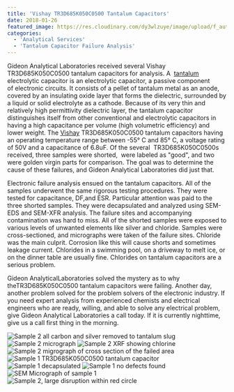 ```yaml
---
title: 'Vishay TR3D685K050C0500 Tantalum Capacitors'
date: 2018-01-26
featured_image: https://res.cloudinary.com/dy3wlzuye/image/upload/f_auto,c_scale,w_250/v1/GideonLabs/Sample-2-all-carbon-and-silver-removed-to-tantalum-slug.jpg
categories:
  - 'Analytical Services'
  - 'Tantalum Capacitor Failure Analysis'
---
```


Gideon Analytical Laboratories received several Vishay TR3D685K050C0500 tantalum capacitors for analysis. A  [tantalum](https://en.wikipedia.org/wiki/Tantalum_capacitor) electrolytic capacitor is an electrolytic capacitor, a passive component of electronic circuits. It consists of a pellet of tantalum metal as an anode, covered by an insulating oxide layer that forms the dielectric, surrounded by a liquid or solid electrolyte as a cathode. Because of its very thin and relatively high permittivity dielectric layer, the tantalum capacitor distinguishes itself from other conventional and electrolytic capacitors in having a high capacitance per volume (high volumetric efficiency) and lower weight. The [Vishay](https://www.vishay.com/docs/40080/tr3.pdf) TR3D685K050C0500 tantalum capacitors having an operating temperature range between -55° C and 85° C, a voltage rating of 50V and a capacitance of 6.8uF. Of the several  TR3D685K050C0500s received, three samples were shorted,  were labeled as "good", and two were golden virgin parts for comparison. The goal was to determine the cause of these failures, and Gideon Analytical Laboratories did just that.

Electronic failure analysis ensued on the tantalum capacitors. All of the samples underwent the same rigorous testing procedures. They were tested for capacitance, DF,and ESR. Particular attention was paid to the three shorted samples. They were decapsulated and analyzed using SEM-EDS and SEM-XFR analysis. The failure sites and accompanying contamination was hard to miss. All of the shorted samples were exposed to various levels of unwanted elements like silver and chloride. Samples were cross-sectioned, and micrographs were taken of the failure sites. Chloride was the main culprit. Corrosion like this will cause shorts and sometimes leakage current. Chlorides in a swimming pool, on a driveway to melt ice, or on the dinner table are usually fine. Chlorides on tantalum capacitors are a serious problem.

Gideon AnalyticalLaboratories solved the mystery as to why theTR3D685K050C0500 tantalum capacitors were failing. Another day, another problem solved for the problem solvers of the electronic industry. If you need expert analysis from experienced chemists and electrical engineers who are ready, willing, and able to solve any electrical problem, give Gideon Analytical Laboratories a call today. If it is currently nighttime, give us a call first thing in the morning.

![Sample 2 all carbon and silver removed to tantalum slug](https://res.cloudinary.com/dy3wlzuye/image/upload/f_auto,c_scale,w_300/GideonLabs/Sample-2-all-carbon-and-silver-removed-to-tantalum-slug.jpg 'Sample 2 all carbon and silver removed to tantalum slug')
![Sample 2 micrograph](https://res.cloudinary.com/dy3wlzuye/image/upload/f_auto,c_scale,w_300/GideonLabs/Sample-2-micrograph.jpg 'Sample 2 micrograph')
![Sample 2 XRF showing chlorine](https://res.cloudinary.com/dy3wlzuye/image/upload/f_auto,c_scale,w_300/GideonLabs/Sample-2-XRF-showing-chlorine.jpg 'Sample 2 XRF showing chlorine')
![Sample 2 migrograph of cross section of the failed area](https://res.cloudinary.com/dy3wlzuye/image/upload/f_auto,c_scale,w_300/GideonLabs/Sample-2-migrograph-of-cross-section-of-the-failed-area.jpg 'Sample 2 migrograph of cross section of the failed area')
![Sample 1 TR3D685K050C0500 tantalum capacitor](https://res.cloudinary.com/dy3wlzuye/image/upload/f_auto,c_scale,w_300/GideonLabs/Sample-1-TR3D685K050C0500-tantalum-capacitor.jpg 'Sample 1 TR3D685K050C0500 tantalum capacitor')
![Sample 1 decapsulated](https://res.cloudinary.com/dy3wlzuye/image/upload/f_auto,c_scale,w_300/GideonLabs/Sample-1-decapsulated.jpg 'Sample 1 decapsulated')
![Sample 1 no defects found](https://res.cloudinary.com/dy3wlzuye/image/upload/f_auto,c_scale,w_300/GideonLabs/Sample-1-no-defects-found.jpg 'Sample 1 no defects found')
![SEM Micrograph of sample 1](https://res.cloudinary.com/dy3wlzuye/image/upload/f_auto,c_scale,w_300/GideonLabs/SEM-Micrograph-of-sample-1.jpg 'SEM Micrograph of sample 1')
![Sample 2, large disruption within red circle](https://res.cloudinary.com/dy3wlzuye/image/upload/f_auto,c_scale,w_300/GideonLabs/Sample-2-large-disruption-within-red-circle.jpg 'Sample 2, large disruption within red circle')
